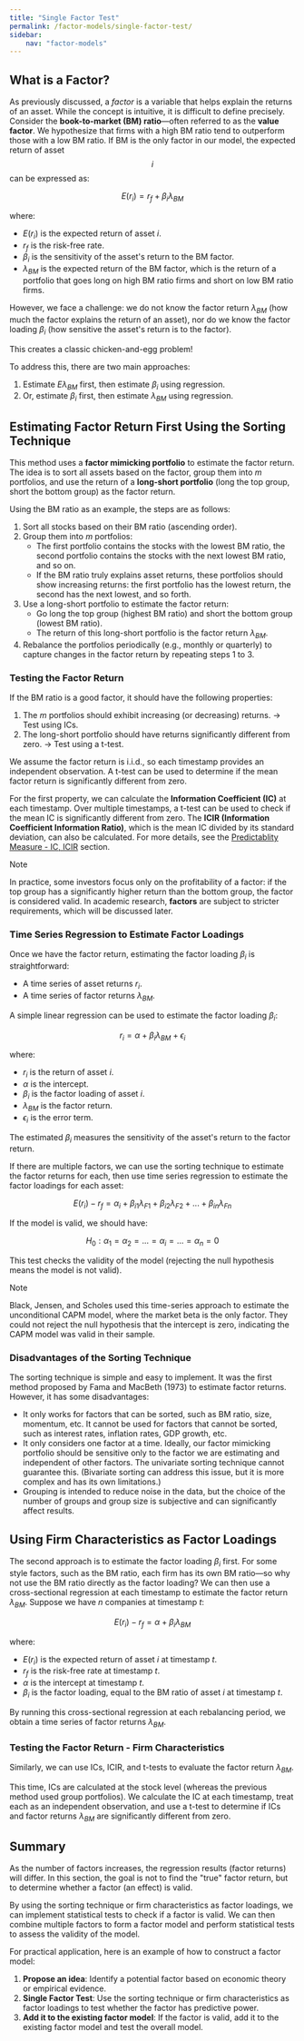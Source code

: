 ```yaml
---
title: "Single Factor Test"
permalink: /factor-models/single-factor-test/
sidebar:
    nav: "factor-models"
---
```


## What is a Factor?

As previously discussed, a *factor* is a variable that helps explain the returns of an asset. While the concept is intuitive, it is difficult to define precisely. Consider the **book-to-market (BM) ratio**—often referred to as the **value factor**. We hypothesize that firms with a high BM ratio tend to outperform those with a low BM ratio. If BM is the only factor in our model, the expected return of asset $$i$$ can be expressed as:

$$
E(r_i) = r_f + \beta_{i} \lambda_{BM}
$$

where:

- $E(r_i)$ is the expected return of asset $i$.
- $r_f$ is the risk-free rate.
- $\beta_{i}$ is the sensitivity of the asset's return to the BM factor.
- $\lambda_{BM}$ is the expected return of the BM factor, which is the return of a portfolio that goes long on high BM ratio firms and short on low BM ratio firms.

However, we face a challenge: we do not know the factor return $\lambda_{BM}$ (how much the factor explains the return of an asset), nor do we know the factor loading $\beta_{i}$ (how sensitive the asset's return is to the factor).

This creates a classic chicken-and-egg problem!

To address this, there are two main approaches:

1. Estimate $E\lambda_{BM}$ first, then estimate $\beta_{i}$ using regression.
2. Or, estimate $\beta_{i}$ first, then estimate $\lambda_{BM}$ using regression.

## Estimating Factor Return First Using the Sorting Technique

This method uses a **factor mimicking portfolio** to estimate the factor return. The idea is to sort all assets based on the factor, group them into $m$ portfolios, and use the return of a **long-short portfolio** (long the top group, short the bottom group) as the factor return.

Using the BM ratio as an example, the steps are as follows:

1. Sort all stocks based on their BM ratio (ascending order).
2. Group them into $m$ portfolios:
    - The first portfolio contains the stocks with the lowest BM ratio, the second portfolio contains the stocks with the next lowest BM ratio, and so on.
    - If the BM ratio truly explains asset returns, these portfolios should show increasing returns: the first portfolio has the lowest return, the second has the next lowest, and so forth.
3. Use a long-short portfolio to estimate the factor return:
    - Go long the top group (highest BM ratio) and short the bottom group (lowest BM ratio).
    - The return of this long-short portfolio is the factor return $\lambda_{BM}$.
4. Rebalance the portfolios periodically (e.g., monthly or quarterly) to capture changes in the factor return by repeating steps 1 to 3.

### Testing the Factor Return

If the BM ratio is a good factor, it should have the following properties:

1. The $m$ portfolios should exhibit increasing (or decreasing) returns. → Test using ICs.
2. The long-short portfolio should have returns significantly different from zero. → Test using a t-test.

We assume the factor return is i.i.d., so each timestamp provides an independent observation. A t-test can be used to determine if the mean factor return is significantly different from zero.

For the first property, we can calculate the **Information Coefficient (IC)** at each timestamp. Over multiple timestamps, a t-test can be used to check if the mean IC is significantly different from zero. The **ICIR (Information Coefficient Information Ratio)**, which is the mean IC divided by its standard deviation, can also be calculated. For more details, see the [Predictablity Measure - IC, ICIR](https://bagelquant.com/predictability-measure/) section.

>[!NOTE]
>In practice, some investors focus only on the profitability of a factor: if the top group has a significantly higher return than the bottom group, the factor is considered valid. In academic research, **factors** are subject to stricter requirements, which will be discussed later.

### Time Series Regression to Estimate Factor Loadings

Once we have the factor return, estimating the factor loading $\beta_{i}$ is straightforward:

- A time series of asset returns $r_i$.
- A time series of factor returns $\lambda_{BM}$.

A simple linear regression can be used to estimate the factor loading $\beta_{i}$:

$$
r_i = \alpha + \beta_{i} \lambda_{BM} + \epsilon_i
$$

where:

- $r_i$ is the return of asset $i$.
- $\alpha$ is the intercept.
- $\beta_{i}$ is the factor loading of asset $i$.
- $\lambda_{BM}$ is the factor return.
- $\epsilon_i$ is the error term.

The estimated $\beta_{i}$ measures the sensitivity of the asset's return to the factor return.

If there are multiple factors, we can use the sorting technique to estimate the factor returns for each, then use time series regression to estimate the factor loadings for each asset:

$$
E(r_i) - r_f = \alpha_i + \beta_{i1} \lambda_{F1} + \beta_{i2} \lambda_{F2} + ... + \beta_{in} \lambda_{Fn}
$$

If the model is valid, we should have:

$$
H_0: \alpha_1 = \alpha_2 = ... = \alpha_i = ... = \alpha_n = 0
$$

This test checks the validity of the model (rejecting the null hypothesis means the model is not valid).

>[!NOTE]
>Black, Jensen, and Scholes used this time-series approach to estimate the unconditional CAPM model, where the market beta is the only factor. They could not reject the null hypothesis that the intercept is zero, indicating the CAPM model was valid in their sample.

### Disadvantages of the Sorting Technique

The sorting technique is simple and easy to implement. It was the first method proposed by Fama and MacBeth (1973) to estimate factor returns. However, it has some disadvantages:

- It only works for factors that can be sorted, such as BM ratio, size, momentum, etc. It cannot be used for factors that cannot be sorted, such as interest rates, inflation rates, GDP growth, etc.
- It only considers one factor at a time. Ideally, our factor mimicking portfolio should be sensitive only to the factor we are estimating and independent of other factors. The univariate sorting technique cannot guarantee this. (Bivariate sorting can address this issue, but it is more complex and has its own limitations.)
- Grouping is intended to reduce noise in the data, but the choice of the number of groups and group size is subjective and can significantly affect results.

## Using Firm Characteristics as Factor Loadings

The second approach is to estimate the factor loading $\beta_{i}$ first. For some style factors, such as the BM ratio, each firm has its own BM ratio—so why not use the BM ratio directly as the factor loading? We can then use a cross-sectional regression at each timestamp to estimate the factor return $\lambda_{BM}$. Suppose we have $n$ companies at timestamp $t$:

$$
E(r_{i}) - r_{f} = \alpha + \beta_{i} \lambda_{BM}
$$

where:

- $E(r_{i})$ is the expected return of asset $i$ at timestamp $t$.
- $r_{f}$ is the risk-free rate at timestamp $t$.
- $\alpha$ is the intercept at timestamp $t$.
- $\beta_{i}$ is the factor loading, equal to the BM ratio of asset $i$ at timestamp $t$.

By running this cross-sectional regression at each rebalancing period, we obtain a time series of factor returns $\lambda_{BM}$.

### Testing the Factor Return - Firm Characteristics

Similarly, we can use ICs, ICIR, and t-tests to evaluate the factor return $\lambda_{BM}$.

This time, ICs are calculated at the stock level (whereas the previous method used group portfolios). We calculate the IC at each timestamp, treat each as an independent observation, and use a t-test to determine if ICs and factor returns $\lambda_{BM}$ are significantly different from zero.

## Summary

As the number of factors increases, the regression results (factor returns) will differ. In this section, the goal is not to find the "true" factor return, but to determine whether a factor (an effect) is valid.

By using the sorting technique or firm characteristics as factor loadings, we can implement statistical tests to check if a factor is valid. We can then combine multiple factors to form a factor model and perform statistical tests to assess the validity of the model.

For practical application, here is an example of how to construct a factor model:

1. **Propose an idea**: Identify a potential factor based on economic theory or empirical evidence.
2. **Single Factor Test**: Use the sorting technique or firm characteristics as factor loadings to test whether the factor has predictive power.
3. **Add it to the existing factor model**: If the factor is valid, add it to the existing factor model and test the overall model.

